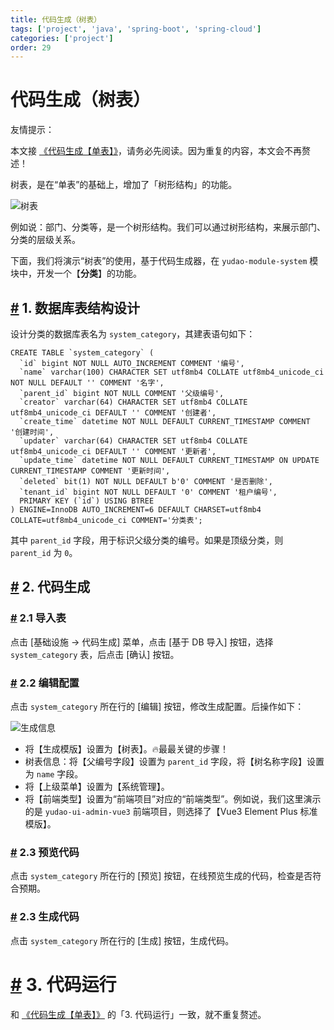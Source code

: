 ```yaml
---
title: 代码生成（树表）
tags: ['project', 'java', 'spring-boot', 'spring-cloud']
categories: ['project']
order: 29
---
```

# 代码生成（树表）

友情提示：

 本文接 [《代码生成【单表】》](/new-feature/)，请务必先阅读。因为重复的内容，本文会不再赘述！

 树表，是在“单表”的基础上，增加了「树形结构」的功能。

 ![树表](https://doc.iocoder.cn/img/%E4%BB%A3%E7%A0%81%E7%94%9F%E6%88%90/%E6%A0%91%E8%A1%A8/%E6%A0%91%E8%A1%A8.png)

 例如说：部门、分类等，是一个树形结构。我们可以通过树形结构，来展示部门、分类的层级关系。

 下面，我们将演示“树表”的使用，基于代码生成器，在 `yudao-module-system` 模块中，开发一个【**分类**】的功能。

 ## [#](#_1-数据库表结构设计) 1. 数据库表结构设计

 设计分类的数据库表名为 `system_category`，其建表语句如下：

 
```
CREATE TABLE `system_category` (
  `id` bigint NOT NULL AUTO_INCREMENT COMMENT '编号',
  `name` varchar(100) CHARACTER SET utf8mb4 COLLATE utf8mb4_unicode_ci NOT NULL DEFAULT '' COMMENT '名字',
  `parent_id` bigint NOT NULL COMMENT '父级编号',
  `creator` varchar(64) CHARACTER SET utf8mb4 COLLATE utf8mb4_unicode_ci DEFAULT '' COMMENT '创建者',
  `create_time` datetime NOT NULL DEFAULT CURRENT_TIMESTAMP COMMENT '创建时间',
  `updater` varchar(64) CHARACTER SET utf8mb4 COLLATE utf8mb4_unicode_ci DEFAULT '' COMMENT '更新者',
  `update_time` datetime NOT NULL DEFAULT CURRENT_TIMESTAMP ON UPDATE CURRENT_TIMESTAMP COMMENT '更新时间',
  `deleted` bit(1) NOT NULL DEFAULT b'0' COMMENT '是否删除',
  `tenant_id` bigint NOT NULL DEFAULT '0' COMMENT '租户编号',
  PRIMARY KEY (`id`) USING BTREE
) ENGINE=InnoDB AUTO_INCREMENT=6 DEFAULT CHARSET=utf8mb4 COLLATE=utf8mb4_unicode_ci COMMENT='分类表';

```
其中 `parent_id` 字段，用于标识父级分类的编号。如果是顶级分类，则 `parent_id` 为 `0`。

 ## [#](#_2-代码生成) 2. 代码生成

 ### [#](#_2-1-导入表) 2.1 导入表

 点击 [基础设施 -> 代码生成] 菜单，点击 [基于 DB 导入] 按钮，选择 `system_category` 表，后点击 [确认] 按钮。

 ### [#](#_2-2-编辑配置) 2.2 编辑配置

 点击 `system_category` 所在行的 [编辑] 按钮，修改生成配置。后操作如下：

 ![生成信息](https://doc.iocoder.cn/img/%E4%BB%A3%E7%A0%81%E7%94%9F%E6%88%90/%E6%A0%91%E8%A1%A8/%E7%94%9F%E6%88%90%E4%BF%A1%E6%81%AF.png)

 * 将【生成模版】设置为【树表】。🔥最最关键的步骤！
* 树表信息：将【父编号字段】设置为 `parent_id` 字段，将【树名称字段】设置为 `name` 字段。
* 将【上级菜单】设置为【系统管理】。
* 将【前端类型】设置为“前端项目”对应的“前端类型”。例如说，我们这里演示的是 `yudao-ui-admin-vue3` 前端项目，则选择了【Vue3 Element Plus 标准模版】。

 ### [#](#_2-3-预览代码) 2.3 预览代码

 点击 `system_category` 所在行的 [预览] 按钮，在线预览生成的代码，检查是否符合预期。

 ### [#](#_2-3-生成代码) 2.3 生成代码

 点击 `system_category` 所在行的 [生成] 按钮，生成代码。

 # [#](#_3-代码运行) 3. 代码运行

 和 [《代码生成【单表】》](/new-feature/) 的「3. 代码运行」一致，就不重复赘述。

